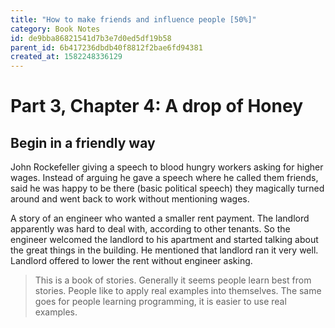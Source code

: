 ```yaml
---
title: "How to make friends and influence people [50%]"
category: Book Notes
id: de9bba86821541d7b3e7d0ed5df19b58
parent_id: 6b417236dbdb40f8812f2bae6fd94381
created_at: 1582248336129
---
```


# Part 3, Chapter 4: A drop of Honey
## Begin in a friendly way

John Rockefeller giving a speech to blood hungry workers asking for higher wages. Instead of arguing he gave a speech where he called them friends, said he was happy to be there (basic political speech) they magically turned around and went back to work without mentioning wages. 

A story of an engineer who wanted a smaller rent payment. The landlord apparently was hard to deal with, according to other tenants. So the engineer welcomed the landlord to his apartment and started talking about the great things in the building. He mentioned that landlord ran it very well. Landlord offered to lower the rent without engineer asking. 

> This is a book of stories. Generally it seems people learn best from stories. People like to apply real examples into themselves.
The same goes for people learning programming, it is easier to use real examples.
                